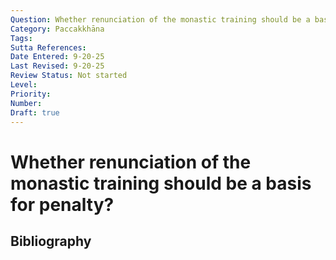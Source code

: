 ```yaml
---
Question: Whether renunciation of the monastic training should be a basis for penalty?
Category: Paccakkhāna
Tags: 
Sutta References: 
Date Entered: 9-20-25
Last Revised: 9-20-25
Review Status: Not started
Level: 
Priority: 
Number: 
Draft: true
---
```


# Whether renunciation of the monastic training should be a basis for penalty?

## Bibliography

<!-- 

Notes:



-->